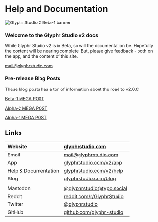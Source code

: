 # Help and Documentation
![Glyphr Studio 2 Beta-1 banner](/img/beta-social-banner-horizontal.png)
### Welcome to the Glyphr Studio v2 docs

While Glyphr Studio v2 is in Beta, so will the documentation be. Hopefully the 
content will be nearing complete.  But, please give feedback - both on the app, and the 
content of this site.

mail@glyphrstudio.com

### Pre-release Blog Posts
These blog posts has a ton of information about the road to v2.0.0:

[Beta-1 MEGA POST](https://www.glyphrstudio.com/blog/)

[Alpha-2 MEGA POST](https://www.glyphrstudio.com/blog/2023/02/01/v2-alpha-2-mega-post/)

[Alpha-1 MEGA POST](https://www.glyphrstudio.com/blog/2022/11/02/v2-alpha-1-mega-post/)

## Links
| Website | [glyphrstudio.com](https://www.glyphrstudio.com) |
| :---- | :---- |
| Email | [mail@glyphrstudio.com](mailto:mail@glyphrstudio.com) |
| App | [glyphrstudio.com/v2/app](https://www.glyphrstudio.com/v2/app) |
| Help & Documentation | [glyphrstudio.com/v2/help](https://www.glyphrstudio.com/v2/help/) |
| Blog | [glyphrstudio.com/blog](https://www.glyphrstudio.com/blog/) |
| | |
| Mastodon | [@glyphrstudio@typo.social](https://typo.social/@glyphrstudio) |
| Reddit | [reddit.com/r/GlyphrStudio](https://www.reddit.com/r/GlyphrStudio/) |
| Twitter | [@glyphrstudio](https://twitter.com/glyphrstudio) |
| GitHub | [github.com/glyphr-studio](https://github.com/glyphr-studio) |
